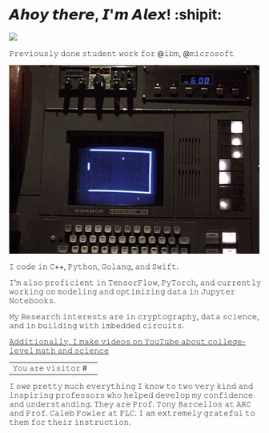 
# 𝘼𝙝𝙤𝙮 𝙩𝙝𝙚𝙧𝙚, 𝙄'𝙢 𝘼𝙡𝙚𝙭! :shipit:
                               
![](https://raster.shields.io/badge/Follows-NEP29-brightgreen.png)
    
𝙿𝚛𝚎𝚟𝚒𝚘𝚞𝚜𝚕𝚢 𝚍𝚘𝚗𝚎 𝚜𝚝𝚞𝚍𝚎𝚗𝚝 𝚠𝚘𝚛𝚔 𝚏𝚘𝚛 @𝚒𝚋𝚖, @𝚖𝚒𝚌𝚛𝚘𝚜𝚘𝚏𝚝 

![](https://github.com/Alex1602e19/raw/blob/main/giphy%20(1).gif) 

<!---visitors](https://visitor-badge.glitch.me/badge?page_id=page.id) -->

𝙸 𝚌𝚘𝚍𝚎 𝚒𝚗 𝙲++, 𝙿𝚢𝚝𝚑𝚘𝚗, 𝙶𝚘𝚕𝚊𝚗𝚐, 𝚊𝚗𝚍 𝚂𝚠𝚒𝚏𝚝. 

𝙸'𝚖 𝚊𝚕𝚜𝚘 𝚙𝚛𝚘𝚏𝚒𝚌𝚒𝚎𝚗𝚝 𝚒𝚗 𝚃𝚎𝚗𝚜𝚘𝚛𝙵𝚕𝚘𝚠, 𝙿𝚢𝚃𝚘𝚛𝚌𝚑, 𝚊𝚗𝚍 𝚌𝚞𝚛𝚛𝚎𝚗𝚝𝚕𝚢 𝚠𝚘𝚛𝚔𝚒𝚗𝚐 𝚘𝚗 𝚖𝚘𝚍𝚎𝚕𝚒𝚗𝚐 𝚊𝚗𝚍 𝚘𝚙𝚝𝚒𝚖𝚒𝚣𝚒𝚗𝚐 𝚍𝚊𝚝𝚊 𝚒𝚗 𝙹𝚞𝚙𝚢𝚝𝚎𝚛 𝙽𝚘𝚝𝚎𝚋𝚘𝚘𝚔𝚜.

𝙼𝚢 𝚁𝚎𝚜𝚎𝚊𝚛𝚌𝚑 𝚒𝚗𝚝𝚎𝚛𝚎𝚜𝚝𝚜 𝚊𝚛𝚎 𝚒𝚗 𝚌𝚛𝚢𝚙𝚝𝚘𝚐𝚛𝚊𝚙𝚑𝚢, 𝚍𝚊𝚝𝚊 𝚜𝚌𝚒𝚎𝚗𝚌𝚎, 𝚊𝚗𝚍 𝚒𝚗 𝚋𝚞𝚒𝚕𝚍𝚒𝚗𝚐 𝚠𝚒𝚝𝚑 𝚒𝚖𝚋𝚎𝚍𝚍𝚎𝚍 𝚌𝚒𝚛𝚌𝚞𝚒𝚝𝚜.

[𝙰𝚍𝚍𝚒𝚝𝚒𝚘𝚗𝚊𝚕𝚕𝚢, 𝙸 𝚖𝚊𝚔𝚎 𝚟𝚒𝚍𝚎𝚘𝚜 𝚘𝚗 𝚈𝚘𝚞𝚃𝚞𝚋𝚎 𝚊𝚋𝚘𝚞𝚝 𝚌𝚘𝚕𝚕𝚎𝚐𝚎-𝚕𝚎𝚟𝚎𝚕 𝚖𝚊𝚝𝚑 𝚊𝚗𝚍 𝚜𝚌𝚒𝚎𝚗𝚌𝚎](https://www.youtube.com/watch?v=M5tBvpnu4mM)


<table>
  <tr>
    <td>𝚈𝚘𝚞 𝚊𝚛𝚎 𝚟𝚒𝚜𝚒𝚝𝚘𝚛 #</td>
    <td><img src="https://profile-counter.glitch.me/ryanlanciaux/count.svg" alt="" /></td>
  </tr>
</table>


𝙸 𝚘𝚠𝚎 𝚙𝚛𝚎𝚝𝚝𝚢 𝚖𝚞𝚌𝚑 𝚎𝚟𝚎𝚛𝚢𝚝𝚑𝚒𝚗𝚐 𝙸 𝚔𝚗𝚘𝚠 𝚝𝚘 𝚝𝚠𝚘 𝚟𝚎𝚛𝚢 𝚔𝚒𝚗𝚍 𝚊𝚗𝚍 𝚒𝚗𝚜𝚙𝚒𝚛𝚒𝚗𝚐 𝚙𝚛𝚘𝚏𝚎𝚜𝚜𝚘𝚛𝚜 𝚠𝚑𝚘 𝚑𝚎𝚕𝚙𝚎𝚍 𝚍𝚎𝚟𝚎𝚕𝚘𝚙 𝚖𝚢 𝚌𝚘𝚗𝚏𝚒𝚍𝚎𝚗𝚌𝚎 𝚊𝚗𝚍 𝚞𝚗𝚍𝚎𝚛𝚜𝚝𝚊𝚗𝚍𝚒𝚗𝚐. 𝚃𝚑𝚎𝚢 𝚊𝚛𝚎 𝙿𝚛𝚘𝚏. 𝚃𝚘𝚗𝚢 𝙱𝚊𝚛𝚌𝚎𝚕𝚕𝚘𝚜 𝚊𝚝 𝙰𝚁𝙲 𝚊𝚗𝚍 𝙿𝚛𝚘𝚏. 𝙲𝚊𝚕𝚎𝚋 𝙵𝚘𝚠𝚕𝚎𝚛 𝚊𝚝 𝙵𝙻𝙲. 𝙸 𝚊𝚖 𝚎𝚡𝚝𝚛𝚎𝚖𝚎𝚕𝚢 𝚐𝚛𝚊𝚝𝚎𝚏𝚞𝚕 𝚝𝚘 𝚝𝚑𝚎𝚖 𝚏𝚘𝚛 𝚝𝚑𝚎𝚒𝚛 𝚒𝚗𝚜𝚝𝚛𝚞𝚌𝚝𝚒𝚘𝚗.

<!--- ![](https://github.com/Alex1602e19/raw/blob/main/tenor.gif)

<!---<!---<!---<!---𝘼𝙨 𝙮𝙤𝙪 𝙘𝙖𝙣 𝙩𝙚𝙡𝙡, 𝙄'𝙢 𝙖 [𝙢𝙖𝙣 𝙤𝙛 𝙘𝙪𝙡𝙩𝙪𝙧𝙚](https://www.youtube.com/watch?v=755BDwzxv5c&t=3s).

<!---<!---<!---# ℌ𝔢𝔯𝔢 𝔞𝔯𝔢 𝔪𝔶 𝔰𝔱𝔞𝔱𝔰~

<!--![Alexander's GitHub stats](https://github-readme-stats.vercel.app/api?username=alex1602e19&show_icons=true&theme=outrun)\
![Top Langs](https://github-readme-stats.vercel.app/api/top-langs/?username=alex1602e19&hide=javascript,html)

<!---# 𝗘𝘃𝗲𝗿𝘆𝘁𝗵𝗶𝗻𝗴 𝘆𝗼𝘂 𝗻𝗲𝗲𝗱 𝘁𝗼 𝗸𝗻𝗼𝘄 𝗮𝗯𝗼𝘂𝘁 𝗺𝗲 𝗶𝗻 𝗠𝗲𝗺𝗲 𝗳𝗼𝗿𝗺𝗮𝘁
Context | Meme | Accuracy
-|-|-
What my mom thinks I do: | ![boyo](https://media.giphy.com/media/kGXBU6bGjXtDzz4iLx/source.gif)| 10/10
What I think I do: | ![boyo](https://media.giphy.com/media/CLPm6lHStv1O1N2bHq/source.gif)| 8/10
What I actually do: | ![three.js](https://media.giphy.com/media/4xQEm8cZdJrSwrohcJ/source.gif)|100/10



<!---# 🥵👨‍🚒 🌶 🔥 𝗠𝗬 𝗧𝗘𝗖𝗛 𝗦𝗧𝗔𝗖𝗞 🔥 🌶 👨‍🚒 🥵

<!---![](https://github.com/Alex1602e19/raw/blob/main/Screen%20Shot%202021-05-01%20at%201.58.30%20AM.png)
![](https://github.com/Alex1602e19/raw/blob/main/python-logo-generic.svg)
![](https://github.com/Alex1602e19/raw/blob/main/Swift_(programming_language)-Logo.wine.png)
![](https://github.com/Alex1602e19/raw/blob/main/ISO_C%2B%2B_Logo.svg)
![](https://github.com/Alex1602e19/raw/blob/main/Sakura_Nene_CPP.jpg)

<!-- **Alex1602e19/Alex1602e19** is a ✨ _special_ ✨ repository because its `README.md` (this file) appears on your GitHub profile. -->

<!-- 💫  I'm currently studying something I'm excited about or off building a cool project :)\
🧱  I’ve always enjoyed the creativity of engineering and sharing this passion in others.\
💬  Ask me about IBM Z ONE, Microsoft learn, Azure, or student leadership with the SSCCC. \
📫  How to reach me: alex1.602e-19.us@ieee.org or let's connect on [Linkedin](https://linkedin.com/in/math-boy-does-math)!

